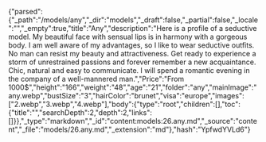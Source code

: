 {"parsed":{"_path":"/models/any","_dir":"models","_draft":false,"_partial":false,"_locale":"","_empty":true,"title":"Any","description":"Here is a profile of a seductive model. My beautiful face with sensual lips is in harmony with a gorgeous body. I am well aware of my advantages, so I like to wear seductive outfits. No man can resist my beauty and attractiveness. Get ready to experience a storm of unrestrained passions and forever remember a new acquaintance. Chic, natural and easy to communicate. I will spend a romantic evening in the company of a well-mannered man.","Price":"From 1000$","height":"166","weight":"48","age":"21","folder":"any","mainImage":"any.webp","bustSize":"3","hairColor":"brunet","visa":"europe","images":["2.webp","3.webp","4.webp"],"body":{"type":"root","children":[],"toc":{"title":"","searchDepth":2,"depth":2,"links":[]}},"_type":"markdown","_id":"content:models:26.any.md","_source":"content","_file":"models/26.any.md","_extension":"md"},"hash":"YpfwdYVLd6"}